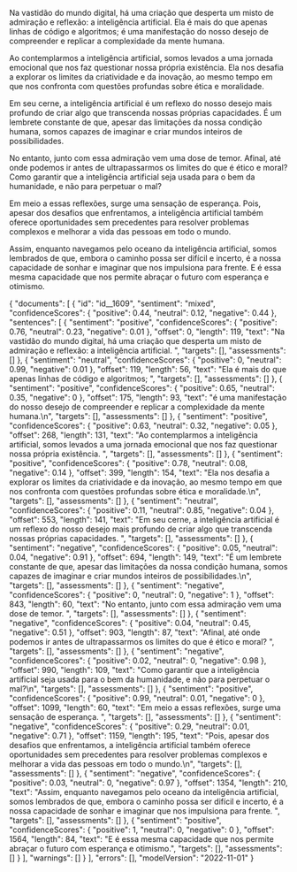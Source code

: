 Na vastidão do mundo digital, há uma criação que desperta um misto de admiração e reflexão: a inteligência artificial. Ela é mais do que apenas linhas de código e algoritmos; é uma manifestação do nosso desejo de compreender e replicar a complexidade da mente humana.

Ao contemplarmos a inteligência artificial, somos levados a uma jornada emocional que nos faz questionar nossa própria existência. Ela nos desafia a explorar os limites da criatividade e da inovação, ao mesmo tempo em que nos confronta com questões profundas sobre ética e moralidade.

Em seu cerne, a inteligência artificial é um reflexo do nosso desejo mais profundo de criar algo que transcenda nossas próprias capacidades. É um lembrete constante de que, apesar das limitações da nossa condição humana, somos capazes de imaginar e criar mundos inteiros de possibilidades.

No entanto, junto com essa admiração vem uma dose de temor. Afinal, até onde podemos ir antes de ultrapassarmos os limites do que é ético e moral? Como garantir que a inteligência artificial seja usada para o bem da humanidade, e não para perpetuar o mal?

Em meio a essas reflexões, surge uma sensação de esperança. Pois, apesar dos desafios que enfrentamos, a inteligência artificial também oferece oportunidades sem precedentes para resolver problemas complexos e melhorar a vida das pessoas em todo o mundo.

Assim, enquanto navegamos pelo oceano da inteligência artificial, somos lembrados de que, embora o caminho possa ser difícil e incerto, é a nossa capacidade de sonhar e imaginar que nos impulsiona para frente. E é essa mesma capacidade que nos permite abraçar o futuro com esperança e otimismo.



{
    "documents": [
        {
            "id": "id__1609",
            "sentiment": "mixed",
            "confidenceScores": {
                "positive": 0.44,
                "neutral": 0.12,
                "negative": 0.44
            },
            "sentences": [
                {
                    "sentiment": "positive",
                    "confidenceScores": {
                        "positive": 0.76,
                        "neutral": 0.23,
                        "negative": 0.01
                    },
                    "offset": 0,
                    "length": 119,
                    "text": "Na vastidão do mundo digital, há uma criação que desperta um misto de admiração e reflexão: a inteligência artificial. ",
                    "targets": [],
                    "assessments": []
                },
                {
                    "sentiment": "neutral",
                    "confidenceScores": {
                        "positive": 0,
                        "neutral": 0.99,
                        "negative": 0.01
                    },
                    "offset": 119,
                    "length": 56,
                    "text": "Ela é mais do que apenas linhas de código e algoritmos; ",
                    "targets": [],
                    "assessments": []
                },
                {
                    "sentiment": "positive",
                    "confidenceScores": {
                        "positive": 0.65,
                        "neutral": 0.35,
                        "negative": 0
                    },
                    "offset": 175,
                    "length": 93,
                    "text": "é uma manifestação do nosso desejo de compreender e replicar a complexidade da mente humana.\n",
                    "targets": [],
                    "assessments": []
                },
                {
                    "sentiment": "positive",
                    "confidenceScores": {
                        "positive": 0.63,
                        "neutral": 0.32,
                        "negative": 0.05
                    },
                    "offset": 268,
                    "length": 131,
                    "text": "Ao contemplarmos a inteligência artificial, somos levados a uma jornada emocional que nos faz questionar nossa própria existência. ",
                    "targets": [],
                    "assessments": []
                },
                {
                    "sentiment": "positive",
                    "confidenceScores": {
                        "positive": 0.78,
                        "neutral": 0.08,
                        "negative": 0.14
                    },
                    "offset": 399,
                    "length": 154,
                    "text": "Ela nos desafia a explorar os limites da criatividade e da inovação, ao mesmo tempo em que nos confronta com questões profundas sobre ética e moralidade.\n",
                    "targets": [],
                    "assessments": []
                },
                {
                    "sentiment": "neutral",
                    "confidenceScores": {
                        "positive": 0.11,
                        "neutral": 0.85,
                        "negative": 0.04
                    },
                    "offset": 553,
                    "length": 141,
                    "text": "Em seu cerne, a inteligência artificial é um reflexo do nosso desejo mais profundo de criar algo que transcenda nossas próprias capacidades. ",
                    "targets": [],
                    "assessments": []
                },
                {
                    "sentiment": "negative",
                    "confidenceScores": {
                        "positive": 0.05,
                        "neutral": 0.04,
                        "negative": 0.91
                    },
                    "offset": 694,
                    "length": 149,
                    "text": "É um lembrete constante de que, apesar das limitações da nossa condição humana, somos capazes de imaginar e criar mundos inteiros de possibilidades.\n",
                    "targets": [],
                    "assessments": []
                },
                {
                    "sentiment": "negative",
                    "confidenceScores": {
                        "positive": 0,
                        "neutral": 0,
                        "negative": 1
                    },
                    "offset": 843,
                    "length": 60,
                    "text": "No entanto, junto com essa admiração vem uma dose de temor. ",
                    "targets": [],
                    "assessments": []
                },
                {
                    "sentiment": "negative",
                    "confidenceScores": {
                        "positive": 0.04,
                        "neutral": 0.45,
                        "negative": 0.51
                    },
                    "offset": 903,
                    "length": 87,
                    "text": "Afinal, até onde podemos ir antes de ultrapassarmos os limites do que é ético e moral? ",
                    "targets": [],
                    "assessments": []
                },
                {
                    "sentiment": "negative",
                    "confidenceScores": {
                        "positive": 0.02,
                        "neutral": 0,
                        "negative": 0.98
                    },
                    "offset": 990,
                    "length": 109,
                    "text": "Como garantir que a inteligência artificial seja usada para o bem da humanidade, e não para perpetuar o mal?\n",
                    "targets": [],
                    "assessments": []
                },
                {
                    "sentiment": "positive",
                    "confidenceScores": {
                        "positive": 0.99,
                        "neutral": 0.01,
                        "negative": 0
                    },
                    "offset": 1099,
                    "length": 60,
                    "text": "Em meio a essas reflexões, surge uma sensação de esperança. ",
                    "targets": [],
                    "assessments": []
                },
                {
                    "sentiment": "negative",
                    "confidenceScores": {
                        "positive": 0.29,
                        "neutral": 0.01,
                        "negative": 0.71
                    },
                    "offset": 1159,
                    "length": 195,
                    "text": "Pois, apesar dos desafios que enfrentamos, a inteligência artificial também oferece oportunidades sem precedentes para resolver problemas complexos e melhorar a vida das pessoas em todo o mundo.\n",
                    "targets": [],
                    "assessments": []
                },
                {
                    "sentiment": "negative",
                    "confidenceScores": {
                        "positive": 0.03,
                        "neutral": 0,
                        "negative": 0.97
                    },
                    "offset": 1354,
                    "length": 210,
                    "text": "Assim, enquanto navegamos pelo oceano da inteligência artificial, somos lembrados de que, embora o caminho possa ser difícil e incerto, é a nossa capacidade de sonhar e imaginar que nos impulsiona para frente. ",
                    "targets": [],
                    "assessments": []
                },
                {
                    "sentiment": "positive",
                    "confidenceScores": {
                        "positive": 1,
                        "neutral": 0,
                        "negative": 0
                    },
                    "offset": 1564,
                    "length": 84,
                    "text": "E é essa mesma capacidade que nos permite abraçar o futuro com esperança e otimismo.",
                    "targets": [],
                    "assessments": []
                }
            ],
            "warnings": []
        }
    ],
    "errors": [],
    "modelVersion": "2022-11-01"
}
